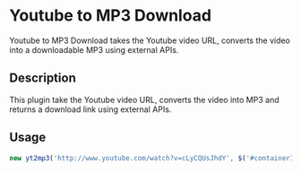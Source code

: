 Youtube to MP3 Download
=======

Youtube to MP3 Download takes the Youtube video URL, converts the video into a downloadable MP3 using external APIs.

Description
-----------

This plugin take the Youtube video URL, converts the video into MP3 and returns a download link using external APIs.

Usage
----------

```javascript
new yt2mp3('http://www.youtube.com/watch?v=cLyCQUsJhdY', $('#containerID'));
```